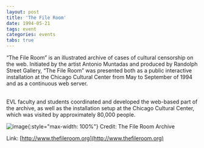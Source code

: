 ```yaml
---
layout: post
title: 'The File Room'
date: 1994-05-21
tags: event
categories: events
tabs: true
---
```


&ldquo;The File Room&rdquo; is an illustrated archive of cases of cultural censorship on the web. Initiated by the artist Antonio Muntadas and produced by Randolph Street Gallery, &ldquo;The File Room&rdquo; was presented both as a public interactive installation at the Chicago Cultural Center from May to September of 1994 and as a continuous web server.<br><br>

EVL faculty and students coordinated and developed the web-based part of the archive, as well as the installation setup at the Chicago Cultural Center, which was visited by approximately 80,000 people.

![image](https://www.evl.uic.edu/output/originals/files.jpg-srcw.jpg){:style="max-width: 100%"}
Credit: The File Room Archive


Link: [http://www.thefileroom.org](http://www.thefileroom.org)
